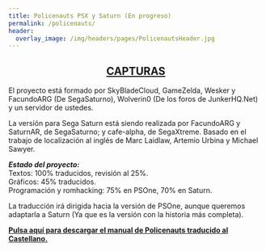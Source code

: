 ```yaml
---
title: Policenauts PSX y Saturn (En progreso)
permalink: /policenauts/
header:
  overlay_image: /img/headers/pages/PolicenautsHeader.jpg
---
```

<h2 style="text-align: center;"><strong><a href="/policenauts/capturas/">CAPTURAS</a></strong></h2>

El proyecto está formado por SkyBladeCloud, GameZelda, Wesker y FacundoARG (De SegaSaturno), 
Wolverin0 (De los foros de JunkerHQ.Net) y un servidor de ustedes.

La versión para Sega Saturn está siendo realizada por FacundoARG y SaturnAR, de SegaSaturno; 
y cafe-alpha, de SegaXtreme. Basado en el trabajo de localización al inglés de Marc Laidlaw, 
Artemio Urbina y Michael Sawyer.

_**Estado del proyecto:**_  
Textos: 100% traducidos, revisión al 25%.  
Gráficos: 45% traducidos.  
Programación y romhacking: 75% en PSOne, 70% en Saturn.

La traducción irá dirigida hacia la versión de PSOne, aunque queremos adaptarla a Saturn (Ya que es la versión con la historia más completa).

[**Pulsa aquí para descargar el manual de Policenauts traducido al 
Castellano.**](http://www.mediafire.com/download.php?fwc6b4ac966ycor)
